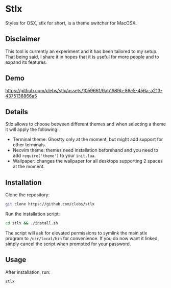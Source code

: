 # Stlx
Styles for OSX, stlx for short, is a theme switcher for MacOSX.

## Disclaimer
This tool is currently an experiment and it has been tailored to my setup. That being said, I share it in hopes that it is useful for more people and to expand its features.

## Demo
https://github.com/clebs/stlx/assets/1059661/9ab1989b-86e5-456a-a213-4375138866a5





## Details
Stlx allows to choose between different themes and when selecting a theme it will apply the following:
- Terminal theme: Ghostty only at the moment, but might add support for other terminals.
- Neovim theme: themes need installation beforehand and you need to add `require('theme')` to your `ìnit.lua`.
- Wallpaper: changes the wallpaper for all desktops supporting 2 spaces at the moment.

## Installation
Clone the repository:
```bash
git clone https://github.com/clebs/stlx

```
Run the installation script:
```bash
cd stlx && ./install.sh
```

The script will ask for elevated permissions to symlink the main stlx program to `/usr/local/bin` for convenience.
If you do now want it linked, simply cancel the script when prompted for your password.

## Usage
After installation, run:
```bash
stlx
```
